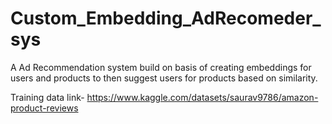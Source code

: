 # Custom_Embedding_AdRecomeder_sys
A Ad Recommendation system build on basis of creating embeddings for users and products to then suggest users for products based on similarity.

Training data link- https://www.kaggle.com/datasets/saurav9786/amazon-product-reviews

